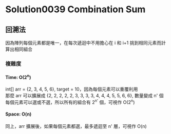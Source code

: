 # Solution0039 Combination Sum

## 回溯法

因為陣列每個元素都是唯一，在每次遞迴中不用擔心在 i 和 i+1 挑到相同元素而計算出相同組合

### 複雜度

#### Time: O(2<sup>n</sup>)
int[] arr = {2, 3, 4, 5, 6}, target = 10，因為每個元素可以重覆利用  
那麼 arr 可以擴展成 {2, 2, 2, 2, 2, 3, 3, 3, 3, 4, 4, 4, 5, 5, 6, 6}, 數量變成 n' 個  
每個元素可以選或不選，所以所有的組合有 2<sup>n'</sup> 個，可視作 O(2<sup>n</sup>)

#### Space: O(n)
同上，arr 擴展後，如果每個元素都選，最多遞迴至 n' 層，可視作 O(n)